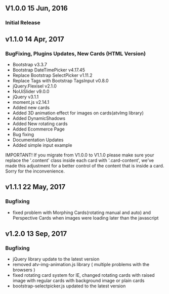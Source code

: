 ## V1.0.0 15 Jun, 2016
### Initial Release

## v1.1.0 14 Apr, 2017
### BugFixing, Plugins Updates, New Cards (HTML Version)
  - Bootstrap v3.3.7
  - Bootstrap DateTimePicker v4.17.45
  - Replace Bootstrap SelectPicker v1.11.2
  - Replace Tags with Bootstrap TagsInput v0.8.0
  - jQuery.Flexisel v2.1.0
  - NoUiSlider v9.0.0
  - jQuery v3.1.1
  - moment.js v2.14.1
  - Added new cards
  - Added 3D animation effect for images on cards(atvImg library)
  - Added DynamicShadows
  - Added New rotating cards
  - Added Ecommerce Page
  - Bug fixing
  - Documentation Updates
  - Added simple input example

IMPORTANT! If you migrate from V1.0.0 to V1.1.0 please make sure your replace the '.content' class inside each card with '.card-content', we've made this adjustment for a better control of the content that is inside a card. Sorry for the inconvenience.

## v1.1.1 22 May, 2017
### Bugfixing
 - fixed problem with Morphing Cards(rotating manual and auto) and Perspective Cards when images were loading later than the javascript

## v1.2.0 13 Sep, 2017
### Bugfixing
 - jQuery library update to the latest version
 - removed atv-img-animation.js library ( multiple problems with the browsers )
 - fixed rotating card system for IE, changed rotating cards with raised image with regular cards with background image or plain cards
 - bootstrap-selectpicker.js updated to the latest version
